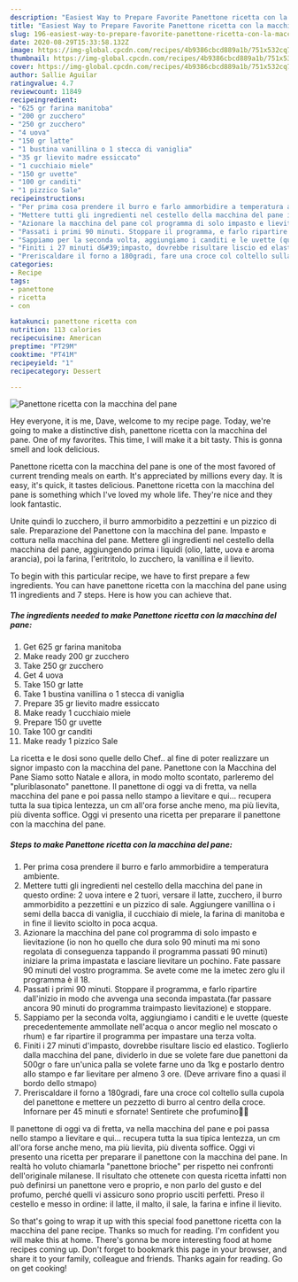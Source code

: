 ```yaml
---
description: "Easiest Way to Prepare Favorite Panettone ricetta con la macchina del pane"
title: "Easiest Way to Prepare Favorite Panettone ricetta con la macchina del pane"
slug: 196-easiest-way-to-prepare-favorite-panettone-ricetta-con-la-macchina-del-pane
date: 2020-08-29T15:33:58.132Z
image: https://img-global.cpcdn.com/recipes/4b9386cbcd889a1b/751x532cq70/panettone-ricetta-con-la-macchina-del-pane-recipe-main-photo.jpg
thumbnail: https://img-global.cpcdn.com/recipes/4b9386cbcd889a1b/751x532cq70/panettone-ricetta-con-la-macchina-del-pane-recipe-main-photo.jpg
cover: https://img-global.cpcdn.com/recipes/4b9386cbcd889a1b/751x532cq70/panettone-ricetta-con-la-macchina-del-pane-recipe-main-photo.jpg
author: Sallie Aguilar
ratingvalue: 4.7
reviewcount: 11849
recipeingredient:
- "625 gr farina manitoba"
- "200 gr zucchero"
- "250 gr zucchero"
- "4 uova"
- "150 gr latte"
- "1 bustina vanillina o 1 stecca di vaniglia"
- "35 gr lievito madre essiccato"
- "1 cucchiaio miele"
- "150 gr uvette"
- "100 gr canditi"
- "1 pizzico Sale"
recipeinstructions:
- "Per prima cosa prendere il burro e farlo ammorbidire a temperatura ambiente."
- "Mettere tutti gli ingredienti nel cestello della macchina del pane in questo ordine: 2 uova intere e 2 tuori, versare il latte, zucchero, il burro ammorbidito a pezzettini e un pizzico di sale. Aggiungere vanillina o i semi della bacca di vaniglia, il cucchiaio di miele, la farina di manitoba e in fine il lievito sciolto in poca acqua."
- "Azionare la macchina del pane col programma di solo impasto e lievitazione (io non ho quello che dura solo 90 minuti ma mi sono regolata di conseguenza tappando il programma passati 90 minuti) iniziare la prima impastata e lasciare lievitare un pochino. Fate passare 90 minuti del vostro programma. Se avete come me la imetec zero glu il programma è il 18."
- "Passati i primi 90 minuti. Stoppare il programma, e farlo ripartire dall&#39;inizio in modo che avvenga una seconda impastata.(far passare ancora 90 minuti do programma traimpasto lievitazione) e stoppare."
- "Sappiamo per la seconda volta, aggiungiamo i canditi e le uvette (queste precedentemente ammollate nell&#39;acqua o ancor meglio nel moscato o rhum) e far ripartire il programma per impastare una terza volta."
- "Finiti i 27 minuti d&#39;impasto, dovrebbe risultare liscio ed elastico. Toglierlo dalla macchina del pane, dividerlo in due se volete fare due panettoni da 500gr o fare un&#39;unica palla se volete farne uno da 1kg e postarlo dentro allo stampo e far lievitare per almeno 3 ore. (Deve arrivare fino a quasi il bordo dello stmapo)"
- "Preriscaldare il forno a 180gradi, fare una croce col coltello sulla cupola del panettone e mettere un pezzetto di burro al centro della croce. Infornare per 45 minuti e sfornate! Sentirete che profumino🥰🥰"
categories:
- Recipe
tags:
- panettone
- ricetta
- con

katakunci: panettone ricetta con 
nutrition: 113 calories
recipecuisine: American
preptime: "PT29M"
cooktime: "PT41M"
recipeyield: "1"
recipecategory: Dessert

---
```



![Panettone ricetta con la macchina del pane](https://img-global.cpcdn.com/recipes/4b9386cbcd889a1b/751x532cq70/panettone-ricetta-con-la-macchina-del-pane-recipe-main-photo.jpg)

Hey everyone, it is me, Dave, welcome to my recipe page. Today, we're going to make a distinctive dish, panettone ricetta con la macchina del pane. One of my favorites. This time, I will make it a bit tasty. This is gonna smell and look delicious.

Panettone ricetta con la macchina del pane is one of the most favored of current trending meals on earth. It's appreciated by millions every day. It is easy, it's quick, it tastes delicious. Panettone ricetta con la macchina del pane is something which I've loved my whole life. They're nice and they look fantastic.

Unite quindi lo zucchero, il burro ammorbidito a pezzettini e un pizzico di sale. Preparazione del Panettone con la macchina del pane. Impasto e cottura nella macchina del pane. Mettere gli ingredienti nel cestello della macchina del pane, aggiungendo prima i liquidi (olio, latte, uova e aroma arancia), poi la farina, l&#39;eritritolo, lo zucchero, la vanillina e il lievito.


To begin with this particular recipe, we have to first prepare a few ingredients. You can have panettone ricetta con la macchina del pane using 11 ingredients and 7 steps. Here is how you can achieve that.

<!--inarticleads1-->

##### The ingredients needed to make Panettone ricetta con la macchina del pane:

1. Get 625 gr farina manitoba
1. Make ready 200 gr zucchero
1. Take 250 gr zucchero
1. Get 4 uova
1. Take 150 gr latte
1. Take 1 bustina vanillina o 1 stecca di vaniglia
1. Prepare 35 gr lievito madre essiccato
1. Make ready 1 cucchiaio miele
1. Prepare 150 gr uvette
1. Take 100 gr canditi
1. Make ready 1 pizzico Sale


La ricetta e le dosi sono quelle dello Chef.. al fine di poter realizzare un signor impasto con la macchina del pane. Panettone con la Macchina del Pane Siamo sotto Natale e allora, in modo molto scontato, parleremo del &#34;pluriblasonato&#34; panettone. Il panettone di oggi va di fretta, va nella macchina del pane e poi passa nello stampo a lievitare e qui… recupera tutta la sua tipica lentezza, un cm all&#39;ora forse anche meno, ma più lievita, più diventa soffice. Oggi vi presento una ricetta per preparare il panettone con la macchina del pane. 

<!--inarticleads2-->

##### Steps to make Panettone ricetta con la macchina del pane:

1. Per prima cosa prendere il burro e farlo ammorbidire a temperatura ambiente.
1. Mettere tutti gli ingredienti nel cestello della macchina del pane in questo ordine: 2 uova intere e 2 tuori, versare il latte, zucchero, il burro ammorbidito a pezzettini e un pizzico di sale. Aggiungere vanillina o i semi della bacca di vaniglia, il cucchiaio di miele, la farina di manitoba e in fine il lievito sciolto in poca acqua.
1. Azionare la macchina del pane col programma di solo impasto e lievitazione (io non ho quello che dura solo 90 minuti ma mi sono regolata di conseguenza tappando il programma passati 90 minuti) iniziare la prima impastata e lasciare lievitare un pochino. Fate passare 90 minuti del vostro programma. Se avete come me la imetec zero glu il programma è il 18.
1. Passati i primi 90 minuti. Stoppare il programma, e farlo ripartire dall&#39;inizio in modo che avvenga una seconda impastata.(far passare ancora 90 minuti do programma traimpasto lievitazione) e stoppare.
1. Sappiamo per la seconda volta, aggiungiamo i canditi e le uvette (queste precedentemente ammollate nell&#39;acqua o ancor meglio nel moscato o rhum) e far ripartire il programma per impastare una terza volta.
1. Finiti i 27 minuti d&#39;impasto, dovrebbe risultare liscio ed elastico. Toglierlo dalla macchina del pane, dividerlo in due se volete fare due panettoni da 500gr o fare un&#39;unica palla se volete farne uno da 1kg e postarlo dentro allo stampo e far lievitare per almeno 3 ore. (Deve arrivare fino a quasi il bordo dello stmapo)
1. Preriscaldare il forno a 180gradi, fare una croce col coltello sulla cupola del panettone e mettere un pezzetto di burro al centro della croce. Infornare per 45 minuti e sfornate! Sentirete che profumino🥰🥰


Il panettone di oggi va di fretta, va nella macchina del pane e poi passa nello stampo a lievitare e qui… recupera tutta la sua tipica lentezza, un cm all&#39;ora forse anche meno, ma più lievita, più diventa soffice. Oggi vi presento una ricetta per preparare il panettone con la macchina del pane. In realtà ho voluto chiamarla &#34;panettone brioche&#34; per rispetto nei confronti dell&#39;originale milanese. Il risultato che ottenete con questa ricetta infatti non può definirsi un panettone vero e proprio, e non parlo del gusto e del profumo, perché quelli vi assicuro sono proprio usciti perfetti. Preso il cestello e messo in ordine: il latte, il malto, il sale, la farina e infine il lievito. 

So that's going to wrap it up with this special food panettone ricetta con la macchina del pane recipe. Thanks so much for reading. I'm confident you will make this at home. There's gonna be more interesting food at home recipes coming up. Don't forget to bookmark this page in your browser, and share it to your family, colleague and friends. Thanks again for reading. Go on get cooking!
